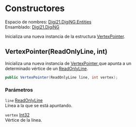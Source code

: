 # Constructores

Espacio de nombres: [Digi21.DigiNG.Entities](../../)  
Ensamblado: [Digi21.DigiNG](../../../)

Inicializa una nueva instancia de la estructura [VertexPointer](./).

## VertexPointer\(ReadOnlyLine, int\)

Inicializa una nueva instancia de [VertexPointer ](./)que apunta a un determinado vértice de un [ReadOnlyLine](../readonlyline/).

```csharp
public VertexPointer(ReadOnlyLine line, int vertex);
```

### Parámetros

`line` [ReadOnlyLine](../readonlyline/)  
Línea a la que se está apuntando.

`vertex` [Int32](https://docs.microsoft.com/en-us/dotnet/api/system.int32?view=net-5.0)  
Vértice de la línea.





